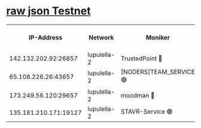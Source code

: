 [raw json Testnet](https://rpc-check.jaclalt.stavr.tech/jaclalt/rpc-jaclalt-result.json)
=

<table><tr><th>IP-Address</th><th>Network</th><th>Moniker</th><th>Latest Block Height</th><th>Earliest Block Height</th><th>Catching Up</th><th>Tx Index</th><th>Voting Power</th><th>Scan Time</th></tr><tr><td>142.132.202.92:26857</td><td>lupulella-2</td><td>TrustedPoint 🔴</td><td>6843802</td><td>6282001</td><td>False</td><td>off</td><td>5</td><td>2024-02-26T09:20:14.350829232UTC</td></tr><tr><td>65.108.226.26:43657</td><td>lupulella-2</td><td>[NODERS]TEAM_SERVICE 🟢</td><td>6843802</td><td>6282001</td><td>False</td><td>on</td><td>0</td><td>2024-02-26T09:20:14.679813176UTC</td></tr><tr><td>173.249.56.120:29657</td><td>lupulella-2</td><td>moodman 🔴</td><td>6843802</td><td>6743802</td><td>False</td><td>off</td><td>1075134</td><td>2024-02-26T09:20:14.116319692UTC</td></tr><tr><td>135.181.210.171:19127</td><td>lupulella-2</td><td>STAVR-Service 🟢</td><td>6843801</td><td>6842001</td><td>False</td><td>on</td><td>0</td><td>2024-02-26T09:20:05.341898392UTC</td></tr></table>
